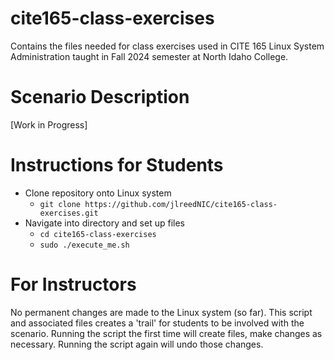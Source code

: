 # cite165-class-exercises
Contains the files needed for class exercises used in CITE 165 Linux System Administration taught in Fall 2024 semester at North Idaho College.

# Scenario Description

[Work in Progress]

# Instructions for Students

- Clone repository onto Linux system
    - `git clone https://github.com/jlreedNIC/cite165-class-exercises.git`
- Navigate into directory and set up files
    - `cd cite165-class-exercises`
    - `sudo ./execute_me.sh`

# For Instructors
No permanent changes are made to the Linux system (so far). This script and associated files creates a 'trail' for students to be involved with the scenario. Running the script the first time will create files, make changes as necessary. Running the script again will undo those changes.
